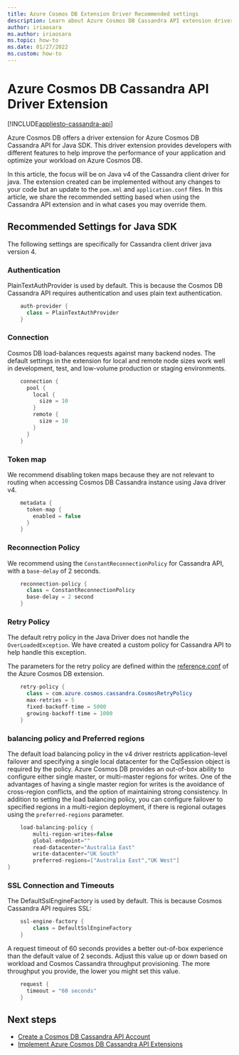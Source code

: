 ```yaml
---
title: Azure Cosmos DB Extension Driver Recommended settings
description: Learn about Azure Cosmos DB Cassandra API extension driver and the recommended settings. 
author: iriaosara
ms.author: iriaosara
ms.topic: how-to
ms.date: 01/27/2022
ms.custom: how-to 
---
```


# Azure Cosmos DB Cassandra API Driver Extension
[!INCLUDE[appliesto-cassandra-api](../includes/appliesto-cassandra-api.md)]

Azure Cosmos DB offers a driver extension for Azure Cosmos DB Cassandra API for Java SDK. 
This driver extension provides developers with different features to help improve the performance of your application and optimize your workload on Azure Cosmos DB.

In this article, the focus will be on Java v4 of the Cassandra client driver for java. The extension created can be implemented without any changes to your code but an update to the `pom.xml` and `application.conf` files. In this article, we share the recommended setting based when using the Cassandra API extension and in what cases you may override them.


## Recommended Settings for Java SDK
The following settings are specifically for Cassandra client driver java version 4. 

### Authentication 
PlainTextAuthProvider is used by default. This is because the Cosmos DB Cassandra API requires authentication and uses plain text authentication. 

```java
    auth-provider { 
      class = PlainTextAuthProvider 
    } 
```

### Connection 
Cosmos DB load-balances requests against many backend nodes. 
The default settings in the extension for local and remote node sizes work well in development, test, and low-volume production or staging environments. 
```java
    connection { 
      pool { 
        local { 
          size = 10 
        } 
        remote { 
          size = 10 
        } 
      } 
    } 
```

### Token map 
We recommend disabling token maps because they are not relevant to routing when accessing Cosmos DB Cassandra instance using Java driver v4. 
```java
    metadata { 
      token-map { 
        enabled = false 
      } 
    } 
```

### Reconnection Policy 
We recommend using the `ConstantReconnectionPolicy` for Cassandra API, with a `base-delay` of 2 seconds. 

```java
    reconnection-policy { 
      class = ConstantReconnectionPolicy 
      base-delay = 2 second 
    } 
```

### Retry Policy 
The default retry policy in the Java Driver does not handle the `OverLoadedException`. We have created a custom policy for Cassandra API to help handle this exception.  

The parameters for the retry policy are defined within the [reference.conf](https://github.com/Azure/azure-cosmos-cassandra-extensions/blob/release/java-driver-4/0.1.0-beta.1/package/src/main/resources/reference.conf) of the Azure Cosmos DB extension.  

```java
    retry-policy { 
      class = com.azure.cosmos.cassandra.CosmosRetryPolicy 
      max-retries = 5               
      fixed-backoff-time = 5000     
      growing-backoff-time = 1000   
    } 
```

### balancing policy and Preferred regions 
The default load balancing policy in the v4 driver restricts application-level failover and specifying a single local datacenter for the CqlSession object is required by the policy. Azure Cosmos DB provides an out-of-box ability to configure either single master, or multi-master regions for writes. One of the advantages of having a single master region for writes is the avoidance of cross-region conflicts, and the option of maintaining strong consistency. In addition to setting the load balancing policy, you can configure failover to specified regions in a multi-region deployment, if there is regional outages using the `preferred-regions` parameter. 

```java
    load-balancing-policy {
        multi-region-writes=false 
        global-endpoint="" 
        read-datacenter="Australia East" 
        write-datacenter="UK South" 
        preferred-regions=["Australia East","UK West"] 
} 
```

### SSL Connection and Timeouts 
The DefaultSslEngineFactory is used by default. This is because Cosmos Cassandra API requires SSL: 
```java
    ssl-engine-factory { 
        class = DefaultSslEngineFactory 
    } 
```
A request timeout of 60 seconds provides a better out-of-box experience than the default value of 2 seconds. Adjust this value up or down based on workload and Cosmos Cassandra throughput provisioning. The more throughput you provide, the lower you might set this value. 
``` java
    request { 
      timeout = "60 seconds" 
    } 
```


## Next steps
- [Create a Cosmos DB Cassandra API Account](create-account-java.md)
- [Implement Azure Cosmos DB Cassandra API Extensions](https://github.com/Azure-Samples/azure-cosmos-cassandra-extensions-java-sample-v4)
